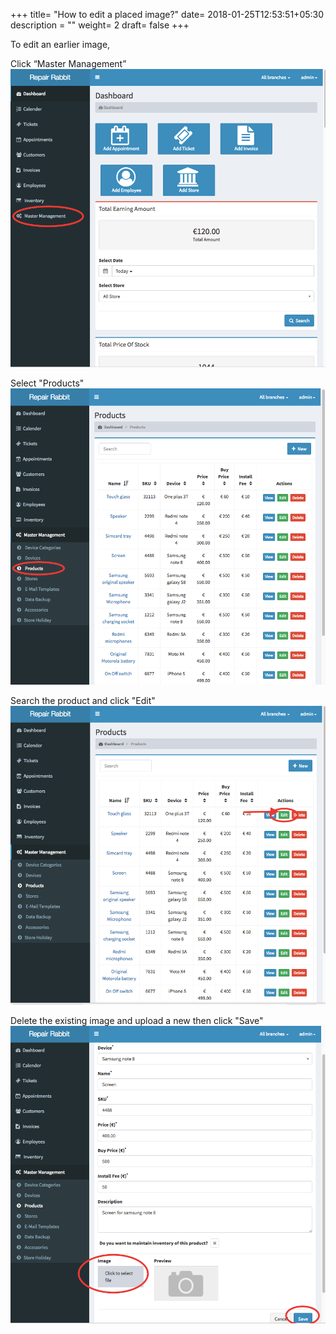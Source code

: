 +++
title= "How to edit a placed image?"
date= 2018-01-25T12:53:51+05:30
description = ""
weight= 2
draft= false
+++

To edit an earlier image, 

Click “Master Management” 
![How to ediat a placed image?](/images/products/how_to_edit_placed_image/go_to_master_management.png)

Select "Products"
![How to ediat a placed image?](/images/products/how_to_edit_placed_image/select_product.png)

Search the product and click "Edit"
![How to ediat a placed image?](/images/products/how_to_edit_placed_image/click_edit.png)

Delete the existing image and upload a new then click "Save"
![How to ediat a placed image?](/images/products/how_to_edit_placed_image/tap_on_image_and_replace_the_image_and_save.png)




